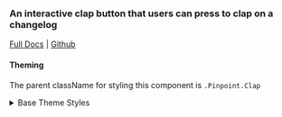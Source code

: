 ### An interactive clap button that users can press to clap on a changelog

[Full Docs](https://react.preview.pinpoint.com/?path=/docs/components-clap) | [Github](https://github.com/pinpt/react/tree/master/src/components/Clap)

#### Theming

The parent className for styling this component is `.Pinpoint.Clap`

<details>
	<summary>Base Theme Styles</summary>

```css
.Pinpoint.Clap.wrapper {
	@apply relative cursor-pointer flex items-center;
}

.Pinpoint.Clap.icon {
	@apply inline-flex items-center content-center transition-all;
	color: var(--page-secondary-text-color);
}

.Pinpoint.Clap.icon.active {
	color: var(--page-highlight-color);
}

.Pinpoint.Clap.counter {
	@apply opacity-0 ml-1 transition-all;
	color: var(--page-secondary-text-color);
}

.Pinpoint.Clap.counter.active {
	@apply opacity-100;
}

.Pinpoint.Clap.notice {
	@apply rounded-full opacity-0 absolute bg-black text-white select-none transition-all left-0 px-2 py-0.5;
}

.Pinpoint.Clap.notice.active {
	@apply opacity-100 left-12;
}

.Pinpoint .entryWrapper .sidebarWrapper.before .Clap,
.Pinpoint .entryWrapper .sidebarWrapper.before .Social.Bar {
	@apply hidden md:flex;
}
```

</details>

